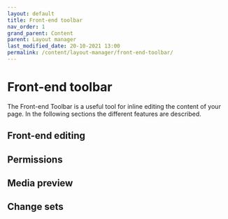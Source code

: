 ```yaml
---
layout: default
title: Front-end toolbar
nav_order: 1
grand_parent: Content
parent: Layout manager
last_modified_date: 20-10-2021 13:00
permalink: /content/layout-manager/front-end-toolbar/
---
```


# Front-end toolbar

The Front-end Toolbar is a useful tool for inline editing the content of your page. In the following sections the  different features are described.
## Front-end editing

## Permissions

## Media preview

## Change sets

